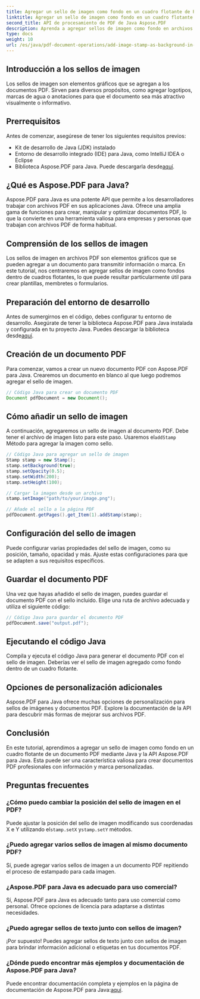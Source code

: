 ```yaml
---
title: Agregar un sello de imagen como fondo en un cuadro flotante de PDF usando Java
linktitle: Agregar un sello de imagen como fondo en un cuadro flotante de PDF usando Java
second_title: API de procesamiento de PDF de Java Aspose.PDF
description: Aprenda a agregar sellos de imagen como fondo en archivos PDF con Java y Aspose.PDF para Java. Guía paso a paso con ejemplos de código para personalizar la marca y la información.
type: docs
weight: 10
url: /es/java/pdf-document-operations/add-image-stamp-as-background-in-floating-box-of-pdf-using-java/
---
```


## Introducción a los sellos de imagen

Los sellos de imagen son elementos gráficos que se agregan a los documentos PDF. Sirven para diversos propósitos, como agregar logotipos, marcas de agua o anotaciones para que el documento sea más atractivo visualmente o informativo.

## Prerrequisitos

Antes de comenzar, asegúrese de tener los siguientes requisitos previos:

- Kit de desarrollo de Java (JDK) instalado
- Entorno de desarrollo integrado (IDE) para Java, como IntelliJ IDEA o Eclipse
-  Biblioteca Aspose.PDF para Java. Puede descargarla desde[aquí](https://releases.aspose.com/pdf/java/).

## ¿Qué es Aspose.PDF para Java?

Aspose.PDF para Java es una potente API que permite a los desarrolladores trabajar con archivos PDF en sus aplicaciones Java. Ofrece una amplia gama de funciones para crear, manipular y optimizar documentos PDF, lo que la convierte en una herramienta valiosa para empresas y personas que trabajan con archivos PDF de forma habitual.

## Comprensión de los sellos de imagen

Los sellos de imagen en archivos PDF son elementos gráficos que se pueden agregar a un documento para transmitir información o marca. En este tutorial, nos centraremos en agregar sellos de imagen como fondos dentro de cuadros flotantes, lo que puede resultar particularmente útil para crear plantillas, membretes o formularios.

## Preparación del entorno de desarrollo

 Antes de sumergirnos en el código, debes configurar tu entorno de desarrollo. Asegúrate de tener la biblioteca Aspose.PDF para Java instalada y configurada en tu proyecto Java. Puedes descargar la biblioteca desde[aquí](https://releases.aspose.com/pdf/java/).

## Creación de un documento PDF

Para comenzar, vamos a crear un nuevo documento PDF con Aspose.PDF para Java. Crearemos un documento en blanco al que luego podremos agregar el sello de imagen.

```java
// Código Java para crear un documento PDF
Document pdfDocument = new Document();
```

## Cómo añadir un sello de imagen

 A continuación, agregaremos un sello de imagen al documento PDF. Debe tener el archivo de imagen listo para este paso. Usaremos el`addStamp` Método para agregar la imagen como sello.

```java
// Código Java para agregar un sello de imagen
Stamp stamp = new Stamp();
stamp.setBackground(true);
stamp.setOpacity(0.5);
stamp.setWidth(200);
stamp.setHeight(100);

// Cargar la imagen desde un archivo
stamp.setImage("path/to/your/image.png");

// Añade el sello a la página PDF
pdfDocument.getPages().get_Item(1).addStamp(stamp);
```

## Configuración del sello de imagen

Puede configurar varias propiedades del sello de imagen, como su posición, tamaño, opacidad y más. Ajuste estas configuraciones para que se adapten a sus requisitos específicos.

## Guardar el documento PDF

Una vez que hayas añadido el sello de imagen, puedes guardar el documento PDF con el sello incluido. Elige una ruta de archivo adecuada y utiliza el siguiente código:

```java
// Código Java para guardar el documento PDF
pdfDocument.save("output.pdf");
```

## Ejecutando el código Java

Compila y ejecuta el código Java para generar el documento PDF con el sello de imagen. Deberías ver el sello de imagen agregado como fondo dentro de un cuadro flotante.

## Opciones de personalización adicionales

Aspose.PDF para Java ofrece muchas opciones de personalización para sellos de imágenes y documentos PDF. Explore la documentación de la API para descubrir más formas de mejorar sus archivos PDF.

## Conclusión

En este tutorial, aprendimos a agregar un sello de imagen como fondo en un cuadro flotante de un documento PDF mediante Java y la API Aspose.PDF para Java. Esta puede ser una característica valiosa para crear documentos PDF profesionales con información y marca personalizadas.

## Preguntas frecuentes

### ¿Cómo puedo cambiar la posición del sello de imagen en el PDF?

 Puede ajustar la posición del sello de imagen modificando sus coordenadas X e Y utilizando el`stamp.setX` y`stamp.setY` métodos.

### ¿Puedo agregar varios sellos de imagen al mismo documento PDF?

Sí, puede agregar varios sellos de imagen a un documento PDF repitiendo el proceso de estampado para cada imagen.

### ¿Aspose.PDF para Java es adecuado para uso comercial?

Sí, Aspose.PDF para Java es adecuado tanto para uso comercial como personal. Ofrece opciones de licencia para adaptarse a distintas necesidades.

### ¿Puedo agregar sellos de texto junto con sellos de imagen?

¡Por supuesto! Puedes agregar sellos de texto junto con sellos de imagen para brindar información adicional o etiquetas en tus documentos PDF.

### ¿Dónde puedo encontrar más ejemplos y documentación de Aspose.PDF para Java?

 Puede encontrar documentación completa y ejemplos en la página de documentación de Aspose.PDF para Java:[aquí](https://reference.aspose.com/pdf/java/).